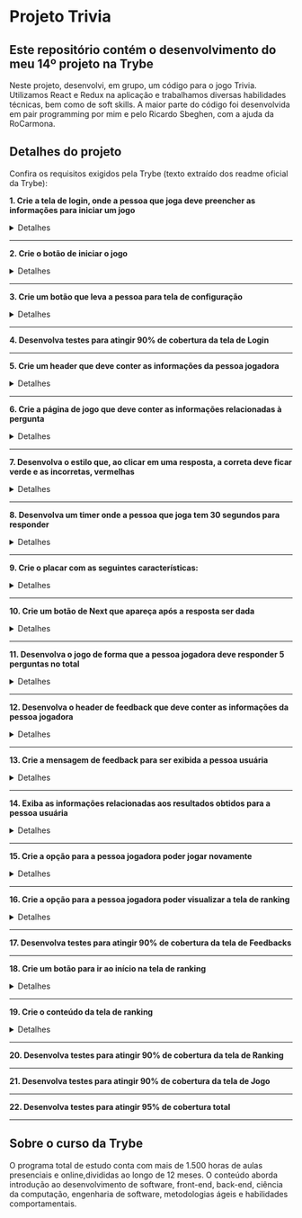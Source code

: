 # Projeto Trivia
## Este repositório contém o desenvolvimento do meu 14º projeto na Trybe

Neste projeto, desenvolvi, em grupo, um código para o jogo Trivia. Utilizamos React e Redux na aplicação e trabalhamos diversas habilidades técnicas, bem como de soft skills. A maior parte do código foi desenvolvida em pair programming por mim e pelo Ricardo Sbeghen, com a ajuda da RoCarmona.

## Detalhes do projeto

Confira os requisitos exigidos pela Trybe (texto extraído dos readme oficial da Trybe):

**1. Crie a tela de login, onde a pessoa que joga deve preencher as informações para iniciar um jogo**

<details><summary>Detalhes</summary>
<p>

> Criar a tela de login contendo as informações de nome e email, onde a pessoa que joga deve conseguir escrever seu nome e email nos inputs e o botão de jogar ("Play") deve estar desabilitado caso não tenha alguma dessas informações.

</p>
</details>

---

**2. Crie o botão de iniciar o jogo**

<details><summary>Detalhes</summary>
<p>

> O botão "Play" deve fazer requisição para a API para obter o token e redirecionar a pessoa para tela de jogo.

</p>
</details>

---

**3. Crie um botão que leva a pessoa para tela de configuração**

<details><summary>Detalhes</summary>
<p>

> A tela inicial deve conter um botão que leve para a configuração do jogo.

</p>
</details>

---

**4.  Desenvolva testes para atingir 90% de cobertura da tela de Login**

---

**5.  Crie um header que deve conter as informações da pessoa jogadora**

<details><summary>Detalhes</summary>
<p>

> O header deve conter as informações sobre a pessoa jogadora, como a imagem do Gravatar, o nome e o placar.

</p>
</details>

---

**6. Crie a página de jogo que deve conter as informações relacionadas à pergunta**

<details><summary>Detalhes</summary>
<p>

> Deve ser feita a requisição para a API para popular o jogo com as perguntas, categoria e alternativas.

</p>
</details>

---

**7. Desenvolva o estilo que, ao clicar em uma resposta, a correta deve ficar verde e as incorretas, vermelhas**

<details><summary>Detalhes</summary>
<p>

> Ao responder a pergunta, se a alternativa for correta, deve ficar verde, caso contrário, vermelha.

</p>
</details>

---

**8. Desenvolva um timer onde a pessoa que joga tem 30 segundos para responder**

<details><summary>Detalhes</summary>
<p>

> A página deve conter um timer com o tempo máximo de 30 segundos para responder. Caso ultrapasse o tempo, a pergunta é considerada errada.

</p>
</details>

---

**9. Crie o placar com as seguintes características:**

<details><summary>Detalhes</summary>
<p>

> Ao clicar na resposta correta, pontos devem ser somados no placar da pessoa que está jogando.

</p>
</details>

---

**10. Crie um botão de Next que apareça após a resposta ser dada**

<details><summary>Detalhes</summary>
<p>

> Deve aparecer um botão de próxima ("Next") pergunta após a resposta ser dada.

</p>
</details>

---

**11. Desenvolva o jogo de forma que a pessoa jogadora deve responder 5 perguntas no total**

<details><summary>Detalhes</summary>
<p>

> O jogo deve ser composto por 5 perguntas, onde, a cada nova pergunta, o timer é reiniciado. Após respondê-las, a pessoa que joga deve ser redirecionada para a tela de feedback.

</p>
</details>

---

**12. Desenvolva o header de feedback que deve conter as informações da pessoa jogadora**

<details><summary>Detalhes</summary>
<p>

> A tela de feedback deve conter as informações da pessoa que joga, incluindo o placar com o valor referente ao desempenho no jogo.

</p>
</details>

---

**13. Crie a mensagem de feedback para ser exibida a pessoa usuária**

<details><summary>Detalhes</summary>
<p>

> A tela de feedback deve exibir uma mensagem relacionada ao desempenho da pessoa que jogou.

</p>
</details>

---

**14. Exiba as informações relacionadas aos resultados obtidos para a pessoa usuária**

<details><summary>Detalhes</summary>
<p>

> A tela de feedback deve exibir informações sobre o desempenho da pessoa, como o placar final e o número de perguntas que acertou.

</p>
</details>

---

**15. Crie a opção para a pessoa jogadora poder jogar novamente**

<details><summary>Detalhes</summary>
<p>

> A pessoa terá a opção de jogar novamente ("Play Again") que, ao ser clicada, levará para a tela de inicial.

</p>
</details>

---

**16. Crie a opção para a pessoa jogadora poder visualizar a tela de ranking**

<details><summary>Detalhes</summary>
<p>

> Deve existir um botão que redirecione a pessoa para a tela de ranking.

</p>
</details>

---

**17. Desenvolva testes para atingir 90% de cobertura da tela de Feedbacks**

---

**18. Crie um botão para ir ao início na tela de ranking**

<details><summary>Detalhes</summary>
<p>

> O botão deve redirecionar a pessoa para a tela de inicial (login).

</p>
</details>

---

**19. Crie o conteúdo da tela de ranking**

<details><summary>Detalhes</summary>
<p>

> A tela de ranking deve possuir uma lista com a imagem, nome e pontuação das pessoas que jogaram e deve ficar armazenado no localStorage.

</p>
</details>

---

**20. Desenvolva testes para atingir 90% de cobertura da tela de Ranking**

---

**21. Desenvolva testes para atingir 90% de cobertura da tela de Jogo**

---

**22.  Desenvolva testes para atingir 95% de cobertura total**

---

## Sobre o curso da Trybe
O programa total de estudo conta com mais de 1.500 horas de aulas presenciais e online,divididas ao longo de 12 meses. O conteúdo aborda introdução ao desenvolvimento de software, front-end, back-end, ciência da computação, engenharia de software, metodologias ágeis e habilidades comportamentais.
